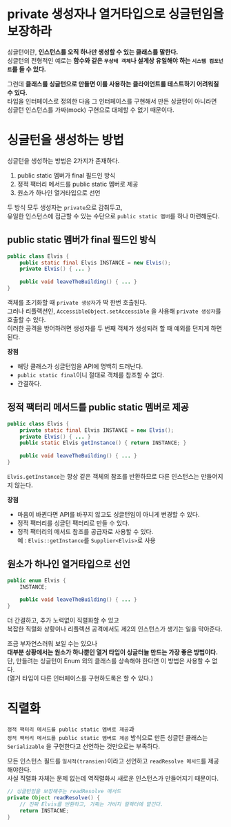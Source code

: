 private 생성자나 열거타입으로 싱글턴임을 보장하라    
=======================================   
        
싱글턴이란, **인스턴스를 오직 하나만 생성할 수 있는 클래스를 말한다.**           
싱글턴의 전형적인 예로는 **함수와 같은 `무상태 객체`나 설계상 유일해야 하는 `시스템 컴포넌트`를 들 수 있다.**            
    
그런데 **클래스를 싱글턴으로 만들면 이를 사용하는 클라이언트를 테스트하기 어려워질 수 있다.**       
타입을 인터페이스로 정의한 다음 그 인터페이스를 구현해서 만든 싱글턴이 아니라면          
싱글턴 인스턴스를 가짜(mock) 구현으로 대체할 수 없기 때문이다.           

# 싱글턴을 생성하는 방법  
싱글턴을 생성하는 방법은 2가지가 존재하다.     
     
1. public static 멤버가 final 필드인 방식  
2. 정적 팩터리 메서드를 public static 멤버로 제공   
3. 원소가 하나인 열거타입으로 선언      
     
두 방식 모두 생성자는 `private`으로 감춰두고,            
유일한 인스턴스에 접근할 수 있는 수단으로 `public static 멤버`를 하나 마련해둔다.          


## public static 멤버가 final 필드인 방식

```java
public class Elvis {
    public static final Elvis INSTANCE = new Elvis();
    private Elvis() { ... }
    
    public void leaveTheBuilding() { ... }
}
```
객체를 초기화할 때 `private 생성자`가 딱 한번 호출된다.       
그러나 리플랙션인, `AccessibleObject.setAccessible` 을 사용해 `private 생성자`를 호출할 수 있다.          
이러한 공격을 방어하려면 생성자를 두 번째 객체가 생성되려 할 때 예외를 던지게 하면 된다.     

**장점**   
* 해당 클래스가 싱글턴임을 API에 명백히 드러난다.   
* `public static final`이니 절대로 객체를 참조할 수 없다.
* 간결하다.    
  
## 정적 팩터리 메서드를 public static 멤버로 제공
```java
public class Elvis {
    private static final Elvis INSTANCE = new Elvis();
    private Elvis() { ... }
    public static Elvis getInstance() { return INSTANCE; } 
    
    public void leaveTheBuilding() { ... }
}
```
`Elvis.getInstance`는 항상 같은 객체의 참조를 반환하므로 다른 인스턴스는 만들어지지 않는다.    
 
**장점**    
* 마음이 바뀐다면 API를 바꾸지 않고도 싱글턴임이 아니게 변경할 수 있다.   
* 정적 팩터리를 싱글턴 팩터리로 만들 수 있다.  
* 정적 팩터리의 메서드 참조를 공급자로 사용할 수 있다.    
  예 : `Elvis::getInstance`를 `Supplier<Elvis>`로 사용  

## 원소가 하나인 열거타입으로 선언      
```java
public enum Elvis {
    INSTANCE;
    
    public void leaveTheBuilding() { ... }
}
```

더 간결하고, 추가 노력없이 직렬화할 수 있고        
복잡한 직렬화 상황이나 리플렉션 공격에서도 제2의 인스턴스가 생기는 일을 막아준다.       
   
조금 부자연스러워 보일 수는 있으나       
**대부분 상황에서는 원소가 하나뿐인 열거 타입이 싱글터늘 만드는 가장 좋은 방법이다.**        
단, 만들려는 싱글턴이 Enum 외의 클래스를 상속해야 한다면 이 방법은 사용할 수 없다.       
(열거 타입이 다른 인터페이스를 구현하도록은 할 수 있다.)     
   
# 직렬화 
`정적 팩터리 메서드를 public static 멤버로 제공`과   
`정적 팩터리 메서드를 public static 멤버로 제공` 방식으로 만든 싱글턴 클래스는    
`Serializable` 을 구현한다고 선언하는 것만으로는 부족하다.      

모든 인스턴스 필드를 `일시적(transien)`이라고 선언하고 `readResolve 메서드`를 제공해야한다.         
사실 직렬화 자체는 문제 없는데 역직렬화시 새로운 인스턴스가 만들어지기 때문이다.   

```java
// 싱글턴임을 보장해주는 readResolve 메서드   
private Object readResolve() {
    // 진짜 Elvis를 반환하고, 가짜는 가비지 컬렉터에 맡긴다.    
    return INSTACNE;
}
```
          
          
        


